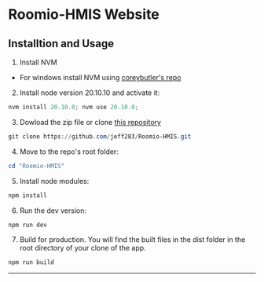 # Roomio-HMIS Website

## Installtion and Usage

1. Install NVM
  - For windows install NVM using [coreybutler's repo](https://github.com/coreybutler/nvm-windows)

2. Install node version 20.10.10 and activate it:

```powershell
nvm install 20.10.0; nvm use 20.10.0;
```

3. Dowload the zip file or clone [this repository](https://github.com/jeff283/Roomio-HMIS)

```powershell
git clone https://github.com/jeff283/Roomio-HMIS.git
```

4. Move to the repo's root folder:

```powershell
cd "Roomio-HMIS"
```

5. Install node modules:

```powershell
npm install
```

6. Run the dev version:

```powershell
npm run dev
```

7. Build for production. You will find the built files in the dist folder in the root directory of your clone of the app.

```powershell
npm run build
```

---

